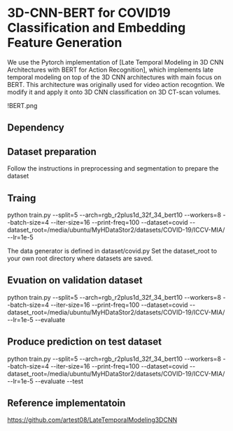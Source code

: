 # 3D-CNN-BERT for COVID19 Classification and Embedding Feature Generation 

We use the Pytorch implementation of [Late Temporal Modeling in 3D CNN Architectures with BERT for Action Recognition], which implements late temporal modeling on top of the 3D CNN architectures with main focus on BERT. This architecture was originally used for video action recogntion. We modify it and apply it onto 3D CNN classification on 3D CT-scan volumes.   

!BERT.png 

## Dependency 

## Dataset preparation
Follow the instructions in preprocessing and segmentation to prepare the dataset 

## Traing 
python train.py --split=5 --arch=rgb_r2plus1d_32f_34_bert10  --workers=8 --batch-size=4 --iter-size=16 --print-freq=100 --dataset=covid --dataset_root=/media/ubuntu/MyHDataStor2/datasets/COVID-19/ICCV-MIA/  --lr=1e-5

The data generator is defined in dataset/covid.py 
Set the dataset_root to your own root directory where datasets are saved.  

## Evuation on validation dataset  
python train.py --split=5 --arch=rgb_r2plus1d_32f_34_bert10  --workers=8 --batch-size=4 --iter-size=16 --print-freq=100 --dataset=covid --dataset_root=/media/ubuntu/MyHDataStor2/datasets/COVID-19/ICCV-MIA/  --lr=1e-5 --evaluate 

## Produce prediction on test dataset 
python train.py --split=5 --arch=rgb_r2plus1d_32f_34_bert10  --workers=8 --batch-size=4 --iter-size=16 --print-freq=100 --dataset=covid --dataset_root=/media/ubuntu/MyHDataStor2/datasets/COVID-19/ICCV-MIA/  --lr=1e-5 --evaluate --test 

## Reference implementatoin
https://github.com/artest08/LateTemporalModeling3DCNN












